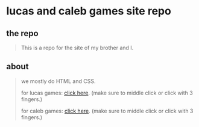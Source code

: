 # lucas and caleb games site repo
## the repo
>
> This is a repo for the site of my brother and I.
>
## about
>
> we mostly do HTML and CSS.
>
> for lucas games: <a href="https://lucasgames.neocities.org/" target="_blank">click here</a>. (make sure to middle click or click with 3 fingers.)
>
> for caleb games: <a href="https://calebgames.neocities.org/" target="_blank">click here</a>. (make sure to middle click or click with 3 fingers.)
